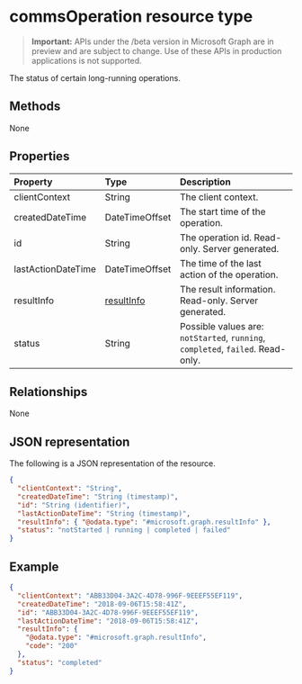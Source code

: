 # commsOperation resource type

> **Important:** APIs under the /beta version in Microsoft Graph are in preview and are subject to change. Use of these APIs in production applications is not supported.

The status of certain long-running operations.

## Methods
None

## Properties

| Property           | Type                        | Description                                                                     |
| :----------------- | :-------------------------- | :-------------------------------------------------------------------------------|
| clientContext      | String                      | The client context.                                                             |
| createdDateTime    | DateTimeOffset              | The start time of the operation.                                                |
| id                 | String                      | The operation id. Read-only. Server generated.                                  |
| lastActionDateTime | DateTimeOffset              | The time of the last action of the operation.                                   |
| resultInfo         | [resultInfo](resultinfo.md) | The result information. Read-only. Server generated.                            |
| status             | String                      | Possible values are: `notStarted`, `running`, `completed`, `failed`. Read-only. |

## Relationships
None

## JSON representation

The following is a JSON representation of the resource.

<!-- {
  "blockType": "resource",
  "optionalProperties": [

  ],
  "@odata.type": "microsoft.graph.commsOperation"
}-->
```json
{
  "clientContext": "String",
  "createdDateTime": "String (timestamp)",
  "id": "String (identifier)",
  "lastActionDateTime": "String (timestamp)",
  "resultInfo": { "@odata.type": "#microsoft.graph.resultInfo" },
  "status": "notStarted | running | completed | failed"
}
```

## Example

<!-- {
  "blockType": "example",
  "@odata.type": "microsoft.graph.commsOperation"
}-->
```json
{
  "clientContext": "ABB33D04-3A2C-4D78-996F-9EEEF55EF119",
  "createdDateTime": "2018-09-06T15:58:41Z",
  "id": "ABB33D04-3A2C-4D78-996F-9EEEF55EF119",
  "lastActionDateTime": "2018-09-06T15:58:41Z",
  "resultInfo": {
    "@odata.type": "#microsoft.graph.resultInfo",
    "code": "200"
  },
  "status": "completed"
}
```

<!-- uuid: 8fcb5dbc-d5aa-4681-8e31-b001d5168d79
2015-10-25 14:57:30 UTC -->
<!-- {
  "type": "#page.annotation",
  "description": "commsOperation resource",
  "keywords": "",
  "section": "documentation",
  "tocPath": ""
}-->
